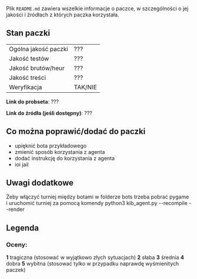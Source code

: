 Plik `README.md` zawiera wszelkie informacje o paczce, w szczególności o jej jakości i źródłach z których paczka korzystała.

## Stan paczki

| | |
| --------  | ------------------ |
| Ogólna jakość paczki | ???     |
| Jakość testów        | ???     |
| Jakość brutów/heur   | ???     |
| Jakość treści        | ???     |
| Weryfikacja          | TAK/NIE |


<!-- Linki zapisujemy tak: <https://en.wikipedia.org/wiki/Markdown> -->
**Link do probseta**: ???

**Link do źródła (jeśli dostępny)**: ???


## Co można poprawić/dodać do paczki
- upięknić bota przykładowego
- zmienić sposób korzystania z agenta
- dodać instrukcję do korzystania z agenta
- ioi jail

## Uwagi dodatkowe
Żeby włączyć turniej między botami w folderze bots trzeba pobrać pygame i uruchomić turniej za pomocą komendy python3 kib_agent.py --recompile --render

## Legenda

### Oceny:
**1** tragiczna (stosować w wyjątkowo złych sytuacjach)
**2** słaba
**3** średnia
**4** dobra
**5** wybitna (stosować tylko w przypadku naprawdę wyśmienitych paczek)
